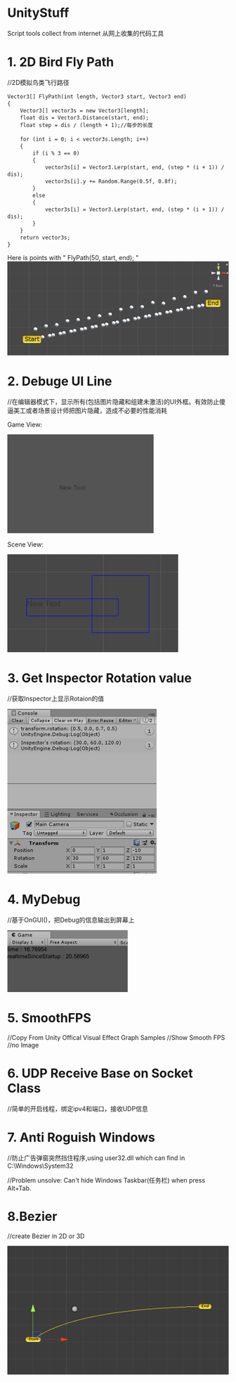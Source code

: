 # UnityStuff
Script tools collect from internet
从网上收集的代码工具

# 1. 2D Bird Fly Path
//2D模拟鸟类飞行路径

    Vector3[] FlyPath(int length, Vector3 start, Vector3 end)
    {
        Vector3[] vector3s = new Vector3[length];
        float dis = Vector3.Distance(start, end);
        float step = dis / (length + 1);//每步的长度

        for (int i = 0; i < vector3s.Length; i++)
        {
            if (i % 3 == 0)
            {
                vector3s[i] = Vector3.Lerp(start, end, (step * (i + 1)) / dis);
                vector3s[i].y += Random.Range(0.5f, 0.8f);
            }
            else
            {
                vector3s[i] = Vector3.Lerp(start, end, (step * (i + 1)) / dis);
            }
        }
        return vector3s;
    }
Here is points with " FlyPath(50, start, end); "
![imge](https://github.com/Ferrarie/UnityStuff/blob/master/Texture/BirdFlyPath.png)

# 2. Debuge UI Line
//在编辑器模式下，显示所有(包括图片隐藏和组建未激活)的UI外框。有效防止傻逼美工或者场景设计师把图片隐藏，造成不必要的性能消耗

Game View:

![imge](https://github.com/Ferrarie/UnityStuff/blob/master/Texture/DebugUILine_GameView.png)


Scene View:

![imge](https://github.com/Ferrarie/UnityStuff/blob/master/Texture/DebugUILine_SceneView.png)


# 3. Get Inspector Rotation value

//获取Inspector上显示Rotaion的值

![imge](https://github.com/Ferrarie/UnityStuff/blob/master/Texture/GetInspectorRotation.png)

# 4. MyDebug
//基于OnGUI()，把Debug的信息输出到屏幕上

![imge](https://github.com/Ferrarie/UnityStuff/blob/master/Texture/MyDebug.png)

# 5. SmoothFPS
//Copy From Unity Offical Visual Effect Graph Samples
//Show Smooth FPS
//no Image

# 6. UDP Receive Base on Socket Class
//简单的开启线程，绑定ipv4和端口，接收UDP信息

# 7. Anti Roguish Windows
//防止广告弹窗突然挡住程序,using user32.dll which can find in C:\Windows\System32

//Problem unsolve: Can't hide Windows Taskbar(任务栏) when press Alt+Tab.

# 8.Bezier
//create Bezier in 2D or 3D 

![image](https://github.com/Ferrarie/UnityStuff/blob/master/Texture/Bezier_2Demension.gif)


